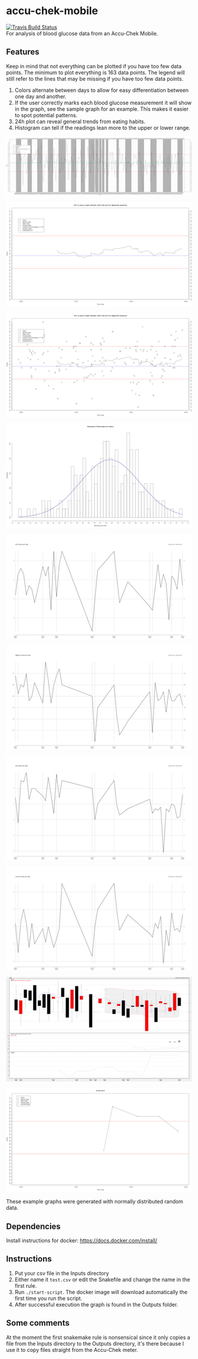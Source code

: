 # accu-chek-mobile
[![Travis Build Status](https://img.shields.io/travis/oskarvid/accu-check-mobile.svg?logo=travis)](https://travis-ci.org/oskarvid/accu-check-mobile)  
For analysis of blood glucose data from an Accu-Chek Mobile.

## Features
Keep in mind that not everything can be plotted if you have too few data points. The minimum to plot everything is 163 data points. The legend will still refer to the lines that may be missing if you have too few data points.  
1. Colors alternate between days to allow for easy differentiation between one day and another.  
2. If the user correctly marks each blood glucose measurement it will show in the graph, see the sample graph for an example. This makes it easier to spot potential patterns.  
3. 24h plot can reveal general trends from eating habits.  
4. Histogram can tell if the readings lean more to the upper or lower range.

![Example graph1](https://raw.githubusercontent.com/oskarvid/accu-chek-mobile/master/.sample-graph.png)

![Example graph2](https://raw.githubusercontent.com/oskarvid/accu-chek-mobile/master/.sample-24h-bg-graph.png)

![Example graph3](https://raw.githubusercontent.com/oskarvid/accu-chek-mobile/master/.sample-24h-bg-graph-2.png)

![Example graph4](https://raw.githubusercontent.com/oskarvid/accu-chek-mobile/master/.sample-histogram.png)

![Example graph5](https://raw.githubusercontent.com/oskarvid/accu-chek-mobile/master/.sample-all-first-values-per-day.png)

![Example graph6](https://raw.githubusercontent.com/oskarvid/accu-chek-mobile/master/.sample-all-highest-values-per-day.png)

![Example graph7](https://raw.githubusercontent.com/oskarvid/accu-chek-mobile/master/.sample-all-last-values-per-day.png)

![Example graph8](https://raw.githubusercontent.com/oskarvid/accu-chek-mobile/master/.sample-all-lowest-values-per-day.png)

![Example graph9](https://raw.githubusercontent.com/oskarvid/accu-chek-mobile/master/.sample-candle-chart.png)

![Example graph10](https://raw.githubusercontent.com/oskarvid/accu-chek-mobile/master/.sample-day-plot.png)


These example graphs were generated with normally distributed random data.

## Dependencies
Install instructions for docker: https://docs.docker.com/install/

## Instructions
1. Put your csv file in the Inputs directory  
2. Either name it `test.csv` or edit the Snakefile and change the name in the first rule.
3. Run `./start-script`. The docker image will download automatically the first time you run the script.
4. After successful execution the graph is found in the Outputs folder.

## Some comments
At the moment the first snakemake rule is nonsensical since it only copies a file from the Inputs directory to the Outputs directory, it's there because I use it to copy files straight from the Accu-Chek meter.
